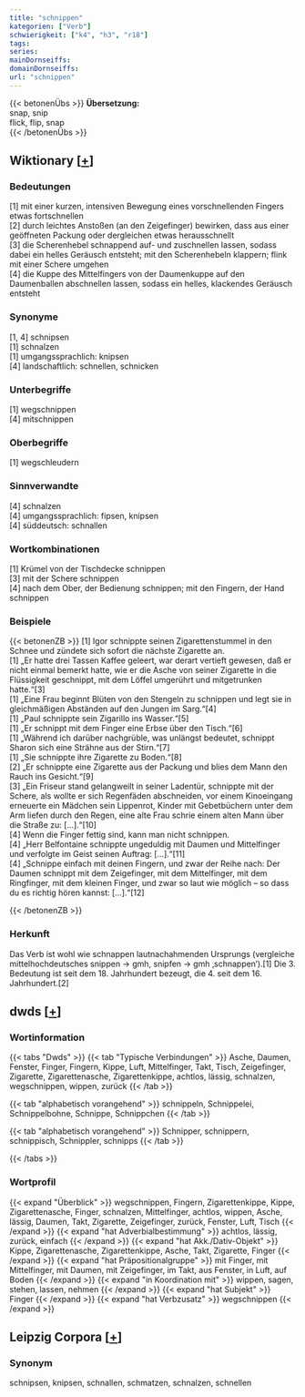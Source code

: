 ```yaml
---
title: "schnippen"
kategorien: ["Verb"]
schwierigkeit: ["k4", "h3", "r18"]
tags:
series:
mainDornseiffs:
domainDornseiffs:
url: "schnippen"
---
```


{{< betonenÜbs >}}
**Übersetzung:**  
snap, snip  
flick, flip, snap  
{{< /betonenÜbs >}}

## Wiktionary [[+](https://de.wiktionary.org/wiki/schnippen)]

### Bedeutungen
[1] mit einer kurzen, intensiven Bewegung eines vorschnellenden Fingers etwas fortschnellen  
[2] durch leichtes Anstoßen (an den Zeigefinger) bewirken, dass aus einer geöffneten Packung oder dergleichen etwas herausschnellt  
[3] die Scherenhebel schnappend auf- und zuschnellen lassen, sodass dabei ein helles Geräusch entsteht; mit den Scherenhebeln klappern; flink mit einer Schere umgehen  
[4] die Kuppe des Mittelfingers von der Daumenkuppe auf den Daumenballen abschnellen lassen, sodass ein helles, klackendes Geräusch entsteht  

### Synonyme
[1, 4] schnipsen  
[1] schnalzen  
[1] umgangssprachlich: knipsen  
[4] landschaftlich: schnellen, schnicken  

### Unterbegriffe
[1] wegschnippen  
[4] mitschnippen  

### Oberbegriffe
[1] wegschleudern  

### Sinnverwandte
[4] schnalzen  
[4] umgangssprachlich: fipsen, knipsen  
[4] süddeutsch: schnallen  

### Wortkombinationen
[1] Krümel von der Tischdecke schnippen  
[3] mit der Schere schnippen  
[4] nach dem Ober, der Bedienung schnippen; mit den Fingern, der Hand schnippen  

### Beispiele
{{< betonenZB >}}
[1] Igor schnippte seinen Zigarettenstummel in den Schnee und zündete sich sofort die nächste Zigarette an.  
[1] „Er hatte drei Tassen Kaffee geleert, war derart vertieft gewesen, daß er nicht einmal bemerkt hatte, wie er die Asche von seiner Zigarette in die Flüssigkeit geschnippt, mit dem Löffel umgerührt und mitgetrunken hatte.“[3]  
[1] „Eine Frau beginnt Blüten von den Stengeln zu schnippen und legt sie in gleichmäßigen Abständen auf den Jungen im Sarg.“[4]  
[1] „Paul schnippte sein Zigarillo ins Wasser.“[5]  
[1] „Er schnippt mit dem Finger eine Erbse über den Tisch.“[6]  
[1] „Während ich darüber nachgrüble, was unlängst bedeutet, schnippt Sharon sich eine Strähne aus der Stirn.“[7]  
[1] „Sie schnippte ihre Zigarette zu Boden.“[8]  
[2] „Er schnippte eine Zigarette aus der Packung und blies dem Mann den Rauch ins Gesicht.“[9]  
[3] „Ein Friseur stand gelangweilt in seiner Ladentür, schnippte mit der Schere, als wollte er sich Regenfäden abschneiden, vor einem Kinoeingang erneuerte ein Mädchen sein Lippenrot, Kinder mit Gebetbüchern unter dem Arm liefen durch den Regen, eine alte Frau schrie einem alten Mann über die Straße zu: […].“[10]  
[4] Wenn die Finger fettig sind, kann man nicht schnippen.  
[4] „Herr Belfontaine schnippte ungeduldig mit Daumen und Mittelfinger und verfolgte im Geist seinen Auftrag: […].“[11]  
[4] „Schnippe einfach mit deinen Fingern, und zwar der Reihe nach: Der Daumen schnippt mit dem Zeigefinger, mit dem Mittelfinger, mit dem Ringfinger, mit dem kleinen Finger, und zwar so laut wie möglich – so dass du es richtig hören kannst: […].“[12]  

{{< /betonenZB >}}
### Herkunft
Das Verb ist wohl wie schnappen lautnachahmenden Ursprungs (vergleiche mittelhochdeutsches snippen → gmh, snipfen → gmh ‚schnappen‘).[1] Die 3. Bedeutung ist seit dem 18. Jahrhundert bezeugt, die 4. seit dem 16. Jahrhundert.[2]  



## dwds [[+](https://www.dwds.de/wb/schnippen)]

### Wortinformation
{{< tabs "Dwds" >}}
{{< tab "Typische Verbindungen" >}}
Asche, Daumen, Fenster, Finger, Fingern, Kippe, Luft, Mittelfinger, Takt, Tisch, Zeigefinger, Zigarette, Zigarettenasche, Zigarettenkippe, achtlos, lässig, schnalzen, wegschnippen, wippen, zurück
{{< /tab >}}

{{< tab "alphabetisch vorangehend" >}}
schnippeln, Schnippelei, Schnippelbohne, Schnippe, Schnippchen
{{< /tab >}}

{{< tab "alphabetisch vorangehend" >}}
Schnipper, schnippern, schnippisch, Schnippler, schnipps
{{< /tab >}}

{{< /tabs >}}

### Wortprofil
{{< expand "Überblick" >}} wegschnippen, Fingern, Zigarettenkippe, Kippe, Zigarettenasche, Finger, schnalzen, Mittelfinger, achtlos, wippen, Asche, lässig, Daumen, Takt, Zigarette, Zeigefinger, zurück, Fenster, Luft, Tisch {{< /expand >}}
{{< expand "hat Adverbialbestimmung" >}} achtlos, lässig, zurück, einfach {{< /expand >}}
{{< expand "hat Akk./Dativ-Objekt" >}} Kippe, Zigarettenasche, Zigarettenkippe, Asche, Takt, Zigarette, Finger {{< /expand >}}
{{< expand "hat Präpositionalgruppe" >}} mit Finger, mit Mittelfinger, mit Daumen, mit Zeigefinger, im Takt, aus Fenster, in Luft, auf Boden {{< /expand >}}
{{< expand "in Koordination mit" >}} wippen, sagen, stehen, lassen, nehmen {{< /expand >}}
{{< expand "hat Subjekt" >}} Finger {{< /expand >}}
{{< expand "hat Verbzusatz" >}} wegschnippen {{< /expand >}}

## Leipzig Corpora [[+](https://corpora.uni-leipzig.de/en/res?word=schnippen&corpusId=deu_newscrawl-public_2018)]


### Synonym
schnipsen, knipsen, schnallen, schmatzen, schnalzen, schnellen

